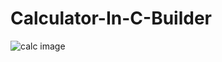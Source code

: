 # Calculator-In-C-Builder
![calc image](https://user-images.githubusercontent.com/99003321/166431158-6f24fee1-f935-4198-91d0-40f5489775b8.jpg)

